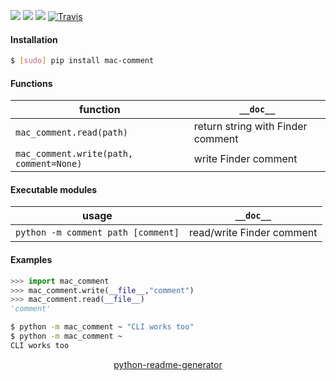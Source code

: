 <!--
https://pypi.org/project/readme-generator/
https://pypi.org/project/python-readme-generator/
-->

[![](https://img.shields.io/badge/OS-MacOS-blue.svg?longCache=True)]()
[![](https://img.shields.io/pypi/pyversions/mac-comment.svg?longCache=True)](https://pypi.org/project/mac-comment/)
[![](https://img.shields.io/pypi/v/mac-comment.svg?maxAge=3600)](https://pypi.org/project/mac-comment/)
[![Travis](https://api.travis-ci.org/looking-for-a-job/mac-comment.py.svg?branch=master)](https://travis-ci.org/looking-for-a-job/mac-comment.py/)

#### Installation
```bash
$ [sudo] pip install mac-comment
```

#### Functions
function|`__doc__`
-|-
`mac_comment.read(path)` |return string with Finder comment
`mac_comment.write(path, comment=None)` |write Finder comment

#### Executable modules
usage|`__doc__`
-|-
`python -m comment path [comment]` |read/write Finder comment

#### Examples
```python
>>> import mac_comment
>>> mac_comment.write(__file__,"comment")
>>> mac_comment.read(__file__)
'comment'
```

```bash
$ python -m mac_comment ~ "CLI works too"
$ python -m mac_comment ~
CLI works too
```

<p align="center">
    <a href="https://pypi.org/project/python-readme-generator/">python-readme-generator</a>
</p>
